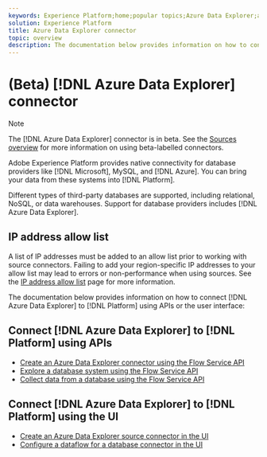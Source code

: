 ```yaml
---
keywords: Experience Platform;home;popular topics;Azure Data Explorer;azure data explorer
solution: Experience Platform
title: Azure Data Explorer connector
topic: overview
description: The documentation below provides information on how to connect Azure Data Explorer to Platform using APIs or the user interface.
---
```


# (Beta) [!DNL Azure Data Explorer] connector

>[!NOTE]
>
>The [!DNL Azure Data Explorer] connector is in beta. See the [Sources overview](../../home.md#terms-and-conditions) for more information on using beta-labelled connectors.

Adobe Experience Platform provides native connectivity for database providers like [!DNL Microsoft], MySQL, and [!DNL Azure]. You can bring your data from these systems into [!DNL Platform].

Different types of third-party databases are supported, including relational, NoSQL, or data warehouses. Support for database providers includes [!DNL Azure Data Explorer].

## IP address allow list

A list of IP addresses must be added to an allow list prior to working with source connectors. Failing to add your region-specific IP addresses to your allow list may lead to errors or non-performance when using sources. See the [IP address allow list](../../ip-address-allow-list.md) page for more information.

The documentation below provides information on how to connect [!DNL Azure Data Explorer] to [!DNL Platform] using APIs or the user interface:

## Connect [!DNL Azure Data Explorer] to [!DNL Platform] using APIs

- [Create an Azure Data Explorer connector using the Flow Service API](../../tutorials/api/create/databases/data-explorer.md)
- [Explore a database system using the Flow Service API](../../tutorials/api/explore/database-nosql.md)
- [Collect data from a database using the Flow Service API](../../tutorials/api/collect/database-nosql.md)

## Connect [!DNL Azure Data Explorer] to [!DNL Platform] using the UI

- [Create an Azure Data Explorer source connector in the UI](../../tutorials/ui/create/databases/data-explorer.md)
- [Configure a dataflow for a database connector in the UI](../../tutorials/ui/dataflow/databases.md)